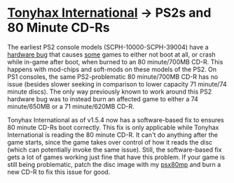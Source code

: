 # [Tonyhax International](readme.md) -> PS2s and 80 Minute CD-Rs

 The earliest PS2 console models (SCPH-10000-SCPH-39004) have a [hardware bug](https://github.com/socram8888/tonyhax/issues/24) that causes [some](https://github.com/alex-free/psx80mp?tab=readme-ov-file#confirmed-80-minute-sensitive-games) games to either not boot at all, or crash while in-game after boot, when burned to an 80 minute/700MB CD-R. This happens with mod-chips and soft-mods on these models of the PS2. On PS1 consoles, the same PS2-problematic 80 minute/700MB CD-R has no issue (besides slower seeking in comparison to lower capacity 71 minute/74 minute discs). The only way previously known to work around this PS2 hardware bug was to instead burn an affected game to either a 74 minute/650MB or a 71 minute/620MB CD-R.

 Tonyhax International as of v1.5.4 now has a software-based fix to ensures 80 minute CD-Rs boot correctly. This fix is only applicable while Tonyhax International is reading the 80 minute CD-R. It can't do anything after the game starts, since the game takes over control of how it reads the disc (which can potentially invoke the same issue). Still, the software-based fix gets a lot of games working just fine that have this problem. If your game is still being problematic, patch the disc image with my [psx80mp](https://github.com/alex-free/psx80mp) and burn a new CD-R to fix this issue for good.
 